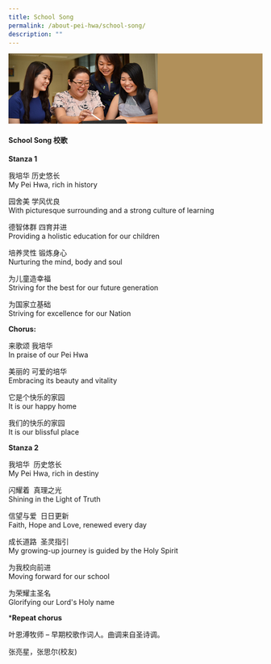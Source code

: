 ```yaml
---
title: School Song
permalink: /about-pei-hwa/school-song/
description: ""
---
```

![](/images/Website%20Banners%20Subpage/948x260%20masterhead%20-%20About%20Pei%20Hwa4.jpg)
#### School Song 校歌

  

**Stanza 1**

我培华 历史悠长 <br>
My Pei Hwa, rich in history

园舍美 学风优良 <br>
With picturesque surrounding and a strong culture of learning

德智体群 四育并进 <br>
Providing a holistic education for our children

培养灵性 锻炼身心 <br>
Nurturing the mind, body and soul

为儿童造幸福 <br>
Striving for the best for our future generation

为国家立基础 <br>
Striving for excellence for our Nation

  

  

**Chorus:**

来歌颂 我培华 <br>
In praise of our Pei Hwa

美丽的 可爱的培华 <br>
Embracing its beauty and vitality

它是个快乐的家园 <br>
It is our happy home

我们的快乐的家园 <br>
It is our blissful place

  

  

**Stanza 2**

我培华  历史悠长 <br>
My Pei Hwa, rich in destiny

闪耀着  真理之光 <br>
Shining in the Light of Truth

信望与爱  日日更新 <br>
Faith, Hope and Love, renewed every day

成长道路  圣灵指引 <br>
My growing-up journey is guided by the Holy Spirit

为我校向前进 <br>
Moving forward for our school

为荣耀主圣名 <br>
Glorifying our Lord's Holy name

  

  

***Repeat chorus**

  

叶恩溥牧师 – 早期校歌作词人。曲调来自圣诗调。

  

  

张亮星，张思尔(校友)
